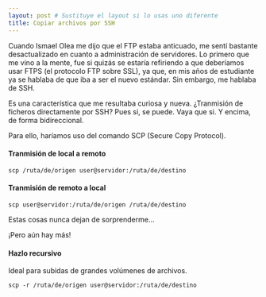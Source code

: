 ```yaml
---
layout: post # Sustituye el layout si lo usas uno diferente
title: Copiar archivos por SSH
---
```


Cuando Ismael Olea me dijo que el FTP estaba anticuado, me sentí bastante desactualizado en cuanto a administración de servidores. Lo primero que me vino a la mente, fue si quizás se estaría refiriendo a que deberíamos usar FTPS (el protocolo FTP sobre SSL), ya que, en mis años de estudiante ya se hablaba de que iba a ser el nuevo estándar. Sin embargo, me hablaba de SSH.

Es una característica que me resultaba curiosa y nueva. ¿Tranmisión de ficheros directamente por SSH? Pues si, se puede. Vaya que si. Y encima, de forma bidireccional.

Para ello, haríamos uso del comando SCP (Secure Copy Protocol).

#### Tranmisión de local a remoto

    scp /ruta/de/origen user@servidor:/ruta/de/destino

#### Tranmisión de remoto a local

    scp user@servidor:/ruta/de/origen /ruta/de/destino
    
Estas cosas nunca dejan de sorprenderme...

¡Pero aún hay más!

#### Hazlo recursivo 

Ideal para subidas de grandes volúmenes de archivos.

    scp -r /ruta/de/origen user@servidor:/ruta/de/destino
